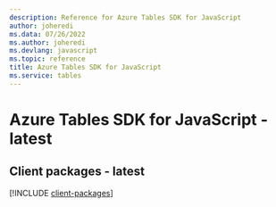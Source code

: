 ```yaml
---
description: Reference for Azure Tables SDK for JavaScript
author: joheredi
ms.data: 07/26/2022
ms.author: joheredi
ms.devlang: javascript
ms.topic: reference
title: Azure Tables SDK for JavaScript
ms.service: tables
---
```

# Azure Tables SDK for JavaScript - latest

## Client packages - latest
[!INCLUDE [client-packages](tables-client-index.md)]